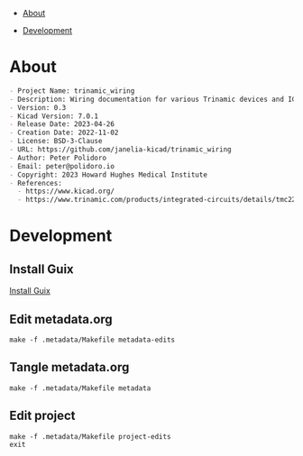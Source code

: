 - [About](#org0c7bd8a)
- [Development](#org7bb0216)

    <!-- This file is generated automatically from metadata -->
    <!-- File edits may be overwritten! -->


<a id="org0c7bd8a"></a>

# About

```markdown
- Project Name: trinamic_wiring
- Description: Wiring documentation for various Trinamic devices and ICs.
- Version: 0.3
- Kicad Version: 7.0.1
- Release Date: 2023-04-26
- Creation Date: 2022-11-02
- License: BSD-3-Clause
- URL: https://github.com/janelia-kicad/trinamic_wiring
- Author: Peter Polidoro
- Email: peter@polidoro.io
- Copyright: 2023 Howard Hughes Medical Institute
- References:
  - https://www.kicad.org/
  - https://www.trinamic.com/products/integrated-circuits/details/tmc2209-la/
```


<a id="org7bb0216"></a>

# Development


## Install Guix

[Install Guix](https://guix.gnu.org/manual/en/html_node/Binary-Installation.html)


## Edit metadata.org

    make -f .metadata/Makefile metadata-edits


## Tangle metadata.org

    make -f .metadata/Makefile metadata


## Edit project

    make -f .metadata/Makefile project-edits
    exit